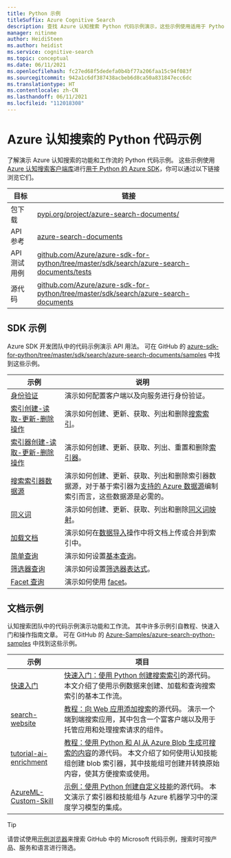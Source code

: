 ```yaml
---
title: Python 示例
titleSuffix: Azure Cognitive Search
description: 查找 Azure 认知搜索 Python 代码示例演示，这些示例使用适用于 Python 或 REST 的 Azure .NET SDK。
manager: nitinme
author: HeidiSteen
ms.author: heidist
ms.service: cognitive-search
ms.topic: conceptual
ms.date: 06/11/2021
ms.openlocfilehash: fc27ed68f5dedefa0b4bf77a206faa15c94f083f
ms.sourcegitcommit: 942a1c6df387438acbeb6d8ca50a831847ecc6dc
ms.translationtype: HT
ms.contentlocale: zh-CN
ms.lasthandoff: 06/11/2021
ms.locfileid: "112018308"
---
```

# <a name="python-code-samples-for-azure-cognitive-search"></a>Azure 认知搜索的 Python 代码示例

了解演示 Azure 认知搜索的功能和工作流的 Python 代码示例。 这些示例使用 [Azure 认知搜索客户端库](/python/api/overview/azure/search-documents-readme)进行[用于 Python 的 Azure SDK](/azure/developer/python/)，你可以通过以下链接浏览它们。

| 目标 | 链接 |
|--------|------|
| 包下载 | [pypi.org/project/azure-search-documents/](https://pypi.org/project/azure-search-documents/) |
| API 参考 | [azure-search-documents](/python/api/azure-search-documents)  |
| API 测试用例 | [github.com/Azure/azure-sdk-for-python/tree/master/sdk/search/azure-search-documents/tests](https://github.com/Azure/azure-sdk-for-python/tree/master/sdk/search/azure-search-documents/tests) |
| 源代码 | [github.com/Azure/azure-sdk-for-python/tree/master/sdk/search/azure-search-documents](https://github.com/Azure/azure-sdk-for-python/tree/master/sdk/search/azure-search-documents)  |

## <a name="sdk-samples"></a>SDK 示例

Azure SDK 开发团队中的代码示例演示 API 用法。 可在 GitHub 的 [azure-sdk-for-python/tree/master/sdk/search/azure-search-documents/samples](https://github.com/Azure/azure-sdk-for-python/tree/master/sdk/search/azure-search-documents/samples) 中找到这些示例。

| 示例 | 说明 |
|---------|-------------|
| [身份验证](https://github.com/Azure/azure-sdk-for-python/blob/master/sdk/search/azure-search-documents/samples/sample_authentication.py) | 演示如何配置客户端以及向服务进行身份验证。 | 
| [索引创建-读取-更新-删除操作](https://github.com/Azure/azure-sdk-for-python/blob/master/sdk/search/azure-search-documents/samples/sample_index_crud_operations.py) | 演示如何创建、更新、获取、列出和删除[搜索索引](search-what-is-an-index.md)。 |
| [索引器创建-读取-更新-删除操作](https://github.com/Azure/azure-sdk-for-python/blob/master/sdk/search/azure-search-documents/samples/sample_indexers_operations.py) | 演示如何创建、更新、获取、列出、重置和删除[索引器](search-indexer-overview.md)。 |
| [搜索索引器数据源](https://github.com/Azure/azure-sdk-for-python/blob/master/sdk/search/azure-search-documents/samples/sample_indexer_datasource_skillset.py) | 演示如何创建、更新、获取、列出和删除索引器数据源，对于基于索引器为[支持的 Azure 数据源](search-indexer-overview.md#supported-data-sources)编制索引而言，这些数据源是必需的。 |
| [同义词](https://github.com/Azure/azure-sdk-for-python/blob/master/sdk/search/azure-search-documents/samples/sample_synonym_map_operations.py) | 演示如何创建、更新、获取、列出和删除[同义词映射](search-synonyms.md)。  |
| [加载文档](https://github.com/Azure/azure-sdk-for-python/blob/master/sdk/search/azure-search-documents/samples/sample_crud_operations.py) | 演示如何在[数据导入](search-what-is-data-import.md)操作中将文档上传或合并到索引中。 |
| [简单查询](https://github.com/Azure/azure-sdk-for-python/blob/master/sdk/search/azure-search-documents/samples/sample_simple_query.py) | 演示如何设置[基本查询](search-query-overview.md)。 |
| [筛选器查询](https://github.com/Azure/azure-sdk-for-python/blob/master/sdk/search/azure-search-documents/samples/sample_filter_query.py) | 演示如何设置[筛选器表达式](search-filters.md)。 |
| [Facet 查询](https://github.com/Azure/azure-sdk-for-python/blob/master/sdk/search/azure-search-documents/samples/sample_facet_query.py) | 演示如何使用 [facet](search-filters-facets.md)。 |

## <a name="doc-samples"></a>文档示例

认知搜索团队中的代码示例演示功能和工作流。 其中许多示例引自教程、快速入门和操作指南文章。 可在 GitHub 的 [Azure-Samples/azure-search-python-samples](https://github.com/Azure-Samples/azure-search-python-samples) 中找到这些示例。

| 示例 | 项目 |
|---------|---------|
| [快速入门](https://github.com/Azure-Samples/azure-search-python-samples/tree/master/Quickstart) | [快速入门：使用 Python 创建搜索索引](search-get-started-python.md)的源代码。 本文介绍了使用示例数据来创建、加载和查询搜索索引的基本工作流。 |
| [search-website](https://github.com/azure-samples/azure-search-python-samples/tree/master/search-website) | [教程：向 Web 应用添加搜索](tutorial-python-overview.md)的源代码。 演示一个端到端搜索应用，其中包含一个富客户端以及用于托管应用和处理搜索请求的组件。|
| [tutorial-ai-enrichment](https://github.com/Azure-Samples/azure-search-python-samples/tree/master/Tutorial-AI-Enrichment)  | [教程：使用 Python 和 AI 从 Azure Blob 生成可搜索的内容](cognitive-search-tutorial-blob-python.md)的源代码。 本文介绍了如何使用认知技能组创建 blob 索引器，其中技能组可创建并转换原始内容，使其方便搜索或使用。 |
| [AzureML-Custom-Skill](https://github.com/Azure-Samples/azure-search-python-samples/tree/master/AzureML-Custom-Skill)  | [示例：使用 Python 创建自定义技能](cognitive-search-custom-skill-python.md)的源代码。 本文演示了索引器和技能组与 Azure 机器学习中的深度学习模型的集成。 |

> [!Tip]
> 请尝试使用[示例浏览器](/samples/browse/?languages=python&products=azure-cognitive-search)来搜索 GitHub 中的 Microsoft 代码示例，搜索时可按产品、服务和语言进行筛选。
